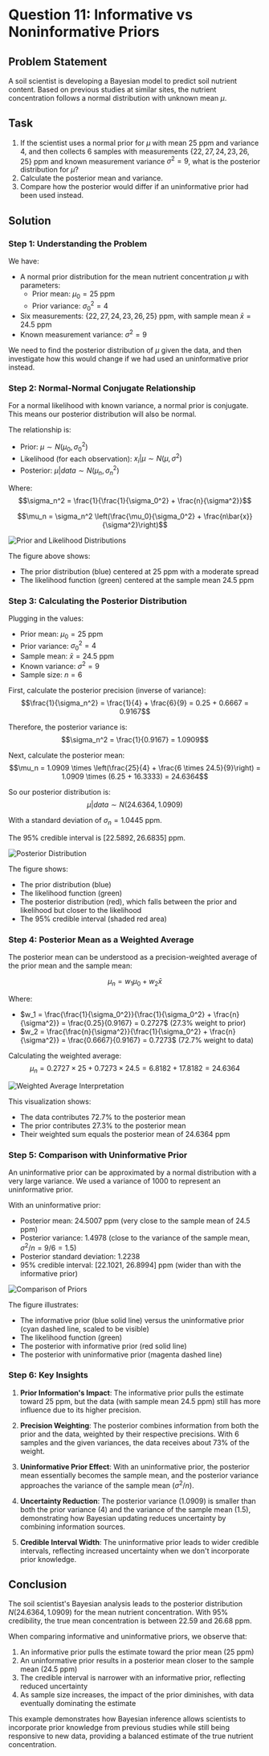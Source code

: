 # Question 11: Informative vs Noninformative Priors

## Problem Statement
A soil scientist is developing a Bayesian model to predict soil nutrient content. Based on previous studies at similar sites, the nutrient concentration follows a normal distribution with unknown mean $\mu$.

## Task
1. If the scientist uses a normal prior for $\mu$ with mean 25 ppm and variance 4, and then collects 6 samples with measurements $\{22, 27, 24, 23, 26, 25\}$ ppm and known measurement variance $\sigma^2 = 9$, what is the posterior distribution for $\mu$?
2. Calculate the posterior mean and variance.
3. Compare how the posterior would differ if an uninformative prior had been used instead.

## Solution

### Step 1: Understanding the Problem

We have:
- A normal prior distribution for the mean nutrient concentration $\mu$ with parameters:
  - Prior mean: $\mu_0 = 25$ ppm
  - Prior variance: $\sigma_0^2 = 4$
- Six measurements: $\{22, 27, 24, 23, 26, 25\}$ ppm, with sample mean $\bar{x} = 24.5$ ppm
- Known measurement variance: $\sigma^2 = 9$

We need to find the posterior distribution of $\mu$ given the data, and then investigate how this would change if we had used an uninformative prior instead.

### Step 2: Normal-Normal Conjugate Relationship

For a normal likelihood with known variance, a normal prior is conjugate. This means our posterior distribution will also be normal.

The relationship is:
- Prior: $\mu \sim N(\mu_0, \sigma_0^2)$
- Likelihood (for each observation): $x_i | \mu \sim N(\mu, \sigma^2)$
- Posterior: $\mu | data \sim N(\mu_n, \sigma_n^2)$

Where:
$$\sigma_n^2 = \frac{1}{\frac{1}{\sigma_0^2} + \frac{n}{\sigma^2}}$$

$$\mu_n = \sigma_n^2 \left(\frac{\mu_0}{\sigma_0^2} + \frac{n\bar{x}}{\sigma^2}\right)$$

![Prior and Likelihood Distributions](../Images/L2_5_Quiz_11/prior_likelihood.png)

The figure above shows:
- The prior distribution (blue) centered at 25 ppm with a moderate spread
- The likelihood function (green) centered at the sample mean 24.5 ppm

### Step 3: Calculating the Posterior Distribution

Plugging in the values:
- Prior mean: $\mu_0 = 25$ ppm
- Prior variance: $\sigma_0^2 = 4$
- Sample mean: $\bar{x} = 24.5$ ppm
- Known variance: $\sigma^2 = 9$
- Sample size: $n = 6$

First, calculate the posterior precision (inverse of variance):
$$\frac{1}{\sigma_n^2} = \frac{1}{4} + \frac{6}{9} = 0.25 + 0.6667 = 0.9167$$

Therefore, the posterior variance is:
$$\sigma_n^2 = \frac{1}{0.9167} = 1.0909$$

Next, calculate the posterior mean:
$$\mu_n = 1.0909 \times \left(\frac{25}{4} + \frac{6 \times 24.5}{9}\right) = 1.0909 \times (6.25 + 16.3333) = 24.6364$$

So our posterior distribution is:
$$\mu | data \sim N(24.6364, 1.0909)$$

With a standard deviation of $\sigma_n = 1.0445$ ppm.

The 95% credible interval is $[22.5892, 26.6835]$ ppm.

![Posterior Distribution](../Images/L2_5_Quiz_11/posterior_distribution.png)

The figure shows:
- The prior distribution (blue)
- The likelihood function (green)
- The posterior distribution (red), which falls between the prior and likelihood but closer to the likelihood
- The 95% credible interval (shaded red area)

### Step 4: Posterior Mean as a Weighted Average

The posterior mean can be understood as a precision-weighted average of the prior mean and the sample mean:

$$\mu_n = w_1 \mu_0 + w_2 \bar{x}$$

Where:
- $w_1 = \frac{\frac{1}{\sigma_0^2}}{\frac{1}{\sigma_0^2} + \frac{n}{\sigma^2}} = \frac{0.25}{0.9167} = 0.2727$ (27.3% weight to prior)
- $w_2 = \frac{\frac{n}{\sigma^2}}{\frac{1}{\sigma_0^2} + \frac{n}{\sigma^2}} = \frac{0.6667}{0.9167} = 0.7273$ (72.7% weight to data)

Calculating the weighted average:
$$\mu_n = 0.2727 \times 25 + 0.7273 \times 24.5 = 6.8182 + 17.8182 = 24.6364$$

![Weighted Average Interpretation](../Images/L2_5_Quiz_11/weighted_average.png)

This visualization shows:
- The data contributes 72.7% to the posterior mean
- The prior contributes 27.3% to the posterior mean
- Their weighted sum equals the posterior mean of 24.6364 ppm

### Step 5: Comparison with Uninformative Prior

An uninformative prior can be approximated by a normal distribution with a very large variance. We used a variance of 1000 to represent an uninformative prior.

With an uninformative prior:
- Posterior mean: 24.5007 ppm (very close to the sample mean of 24.5 ppm)
- Posterior variance: 1.4978 (close to the variance of the sample mean, $\sigma^2/n = 9/6 = 1.5$)
- Posterior standard deviation: 1.2238
- 95% credible interval: [22.1021, 26.8994] ppm (wider than with the informative prior)

![Comparison of Priors](../Images/L2_5_Quiz_11/prior_comparison.png)

The figure illustrates:
- The informative prior (blue solid line) versus the uninformative prior (cyan dashed line, scaled to be visible)
- The likelihood function (green)
- The posterior with informative prior (red solid line)
- The posterior with uninformative prior (magenta dashed line)

### Step 6: Key Insights

1. **Prior Information's Impact**: The informative prior pulls the estimate toward 25 ppm, but the data (with sample mean 24.5 ppm) still has more influence due to its higher precision.

2. **Precision Weighting**: The posterior combines information from both the prior and the data, weighted by their respective precisions. With 6 samples and the given variances, the data receives about 73% of the weight.

3. **Uninformative Prior Effect**: With an uninformative prior, the posterior mean essentially becomes the sample mean, and the posterior variance approaches the variance of the sample mean ($\sigma^2/n$).

4. **Uncertainty Reduction**: The posterior variance (1.0909) is smaller than both the prior variance (4) and the variance of the sample mean (1.5), demonstrating how Bayesian updating reduces uncertainty by combining information sources.

5. **Credible Interval Width**: The uninformative prior leads to wider credible intervals, reflecting increased uncertainty when we don't incorporate prior knowledge.

## Conclusion

The soil scientist's Bayesian analysis leads to the posterior distribution $N(24.6364, 1.0909)$ for the mean nutrient concentration. With 95% credibility, the true mean concentration is between 22.59 and 26.68 ppm.

When comparing informative and uninformative priors, we observe that:
1. An informative prior pulls the estimate toward the prior mean (25 ppm)
2. An uninformative prior results in a posterior mean closer to the sample mean (24.5 ppm)
3. The credible interval is narrower with an informative prior, reflecting reduced uncertainty
4. As sample size increases, the impact of the prior diminishes, with data eventually dominating the estimate

This example demonstrates how Bayesian inference allows scientists to incorporate prior knowledge from previous studies while still being responsive to new data, providing a balanced estimate of the true nutrient concentration. 